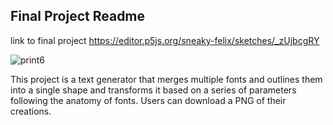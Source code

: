 ## Final Project Readme


link to final project 
https://editor.p5js.org/sneaky-felix/sketches/_zUjbcgRY


![print6](https://github.com/user-attachments/assets/43f7c013-29ce-4201-8984-da68593a0662)



This project is a text generator that merges multiple fonts and outlines them into a single shape and transforms it based on a series of parameters following the anatomy of fonts. Users can download a PNG of their creations. 
